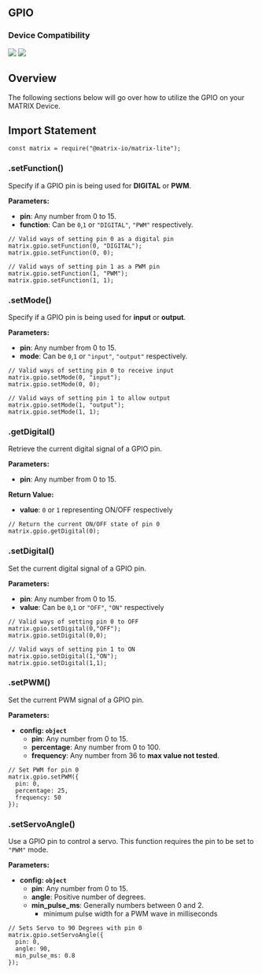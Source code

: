<h2 style="padding-top:0">GPIO</h2>

### Device Compatibility
<img class="creator-compatibility-icon" src="../../../img/creator-icon.svg">
<img class="creator-compatibility-icon" src="../../../img/voice-icon.svg">

## Overview
The following sections below will go over how to utilize the GPIO on your MATRIX Device.

## Import Statement
```language-js
const matrix = require("@matrix-io/matrix-lite");
```

### .setFunction()
Specify if a GPIO pin is being used for **DIGITAL** or **PWM**.

**Parameters:**

- **pin**: Any number from 0 to 15.
- **function**: Can be `0`,`1` or `"DIGITAL"`, `"PWM"` respectively.

```language-js
// Valid ways of setting pin 0 as a digital pin
matrix.gpio.setFunction(0, "DIGITAL");
matrix.gpio.setFunction(0, 0);

// Valid ways of setting pin 1 as a PWM pin
matrix.gpio.setFunction(1, "PWM");
matrix.gpio.setFunction(1, 1);
```

### .setMode()
Specify if a GPIO pin is being used for **input** or **output**.

**Parameters:**

- **pin**: Any number from 0 to 15.
- **mode**: Can be `0`,`1` or `"input"`, `"output"` respectively.
```language-js
// Valid ways of setting pin 0 to receive input
matrix.gpio.setMode(0, "input");
matrix.gpio.setMode(0, 0);

// Valid ways of setting pin 1 to allow output
matrix.gpio.setMode(1, "output");
matrix.gpio.setMode(1, 1);
```

### .getDigital()
Retrieve the current digital signal of a GPIO pin.

**Parameters:**

- **pin**: Any number from 0 to 15.

**Return Value:**

- **value**: `0` or `1` representing ON/OFF respectively

```language-js
// Return the current ON/OFF state of pin 0
matrix.gpio.getDigital(0);
```

### .setDigital()
Set the current digital signal of a GPIO pin.

**Parameters:**

- **pin**: Any number from 0 to 15.
- **value**: Can be `0`,`1` or `"OFF"`, `"ON"` respectively

```language-js
// Valid ways of setting pin 0 to OFF
matrix.gpio.setDigital(0,"OFF");
matrix.gpio.setDigital(0,0);

// Valid ways of setting pin 1 to ON
matrix.gpio.setDigital(1,"ON");
matrix.gpio.setDigital(1,1);
```

### .setPWM()
Set the current PWM signal of a GPIO pin.

**Parameters:**

* **config: `object`**
    * **pin**: Any number from 0 to 15.
    * **percentage**: Any number from 0 to 100.
    * **frequency**: Any number from 36 to **max value not tested**.
```language-js
// Set PWM for pin 0
matrix.gpio.setPWM({
  pin: 0,
  percentage: 25,
  frequency: 50
});
```

### .setServoAngle()
Use a GPIO pin to control a servo. This function requires the pin to be set to `"PWM"` mode.

**Parameters:**

* **config: `object`**
    * **pin**: Any number from 0 to 15.
    * **angle**: Positive number of degrees.
    * **min_pulse_ms**: Generally numbers between 0 and 2.
        * minimum pulse width for a PWM wave in milliseconds
```language-js
// Sets Servo to 90 Degrees with pin 0
matrix.gpio.setServoAngle({
  pin: 0,
  angle: 90,
  min_pulse_ms: 0.8
});
```
